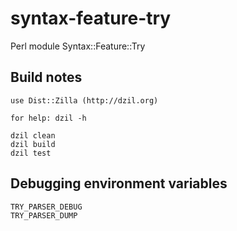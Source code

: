 syntax-feature-try
==================

Perl module Syntax::Feature::Try

Build notes
-----------

    use Dist::Zilla (http://dzil.org)

    for help: dzil -h

    dzil clean
    dzil build
    dzil test

Debugging environment variables
-------------------------------

    TRY_PARSER_DEBUG
    TRY_PARSER_DUMP

